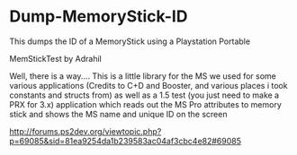 # Dump-MemoryStick-ID
This dumps the ID of a MemoryStick using a Playstation Portable

MemStickTest by Adrahil

Well, there is a way....
This is a little library for the MS we used for some various applications
(Credits to C+D and Booster, and various places i took constants and structs from)
as well as a 1.5 test (you just need to make a PRX for 3.x) application which
reads out the MS Pro attributes to memory stick and shows the MS name and unique ID on the screen

http://forums.ps2dev.org/viewtopic.php?p=69085&sid=81ea9254da1b239583ac04af3cbc4e82#69085
